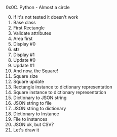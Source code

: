 0x0C. Python - Almost a circle

0. If it's not tested it doesn't work
1. Base class
2. First Rectangle
3. Validate attributes
4. Area first
5. Display #0
6. __str__
7. Display #1
8. Update #0
9. Update #1
10. And now, the Square!
11. Square size
12. Square update
13. Rectangle instance to dictionary representation
14. Square instance to dictionary representation
15. Dictionary to JSON string 
16. JSON string to file
17. JSON string to dictionary
18. Dictionary to Instance
19. File to instances
20. JSON ok, but CSV?
21. Let's draw it
